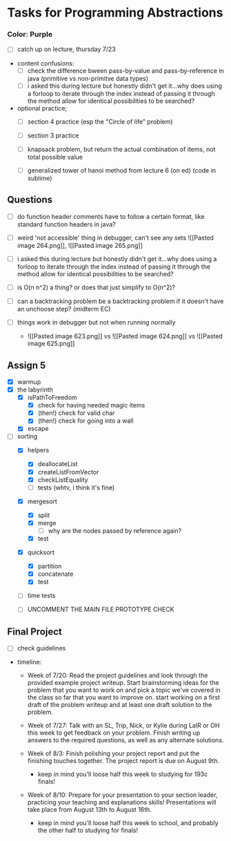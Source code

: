 # Tasks for Programming Abstractions
### Color: Purple

- [ ] catch up on lecture, thursday 7/23
- content confusions:
	- [ ] check the difference bween pass-by-value and pass-by-reference in  java (primitive vs non-primitve data types)
	- [ ] i asked this during lecture but honestly didn't get it...why does using a forloop to iterate through the index instead of passing it through the method allow for identical possibilities to be searched?
- optional practice;
	- [ ] section 4 practice (esp the "Circle of life" problem)
	- [ ] section 3 practice
	- [ ] knapsack problem, but return the actual combination of items, not total possible value
	- [ ] generalized tower of hanoi method from lecture 6 (on ed) (code in sublime)




## Questions
- [ ] do function header comments have to follow a certain format, like standard function headers in java?
- [ ] weird 'not accessible' thing in debugger, can't see any sets ![[Pasted image 264.png]], ![[Pasted image 265.png]]
- [ ]  i asked this during lecture but honestly didn't get it...why does using a forloop to iterate through the index instead of passing it through the method allow for identical possibilities to be searched?
- [ ] is O(n n^2) a thing? or does that just simplify to O(n^2)?
- [ ] can a backtracking problem be a backtracking problem if it doesn't have an unchoose step? (midterm EC)

- [ ] things work in debugger but not when running normally
	- ![[Pasted image 623.png]] vs ![[Pasted image 624.png]] vs ![[Pasted image 625.png]]


## Assign 5
- [x]  warmup
- [X]  the labyrinth
	- [X]  isPathToFreedom
		- [X]  check for having needed magic items
		- [X]  (then!) check for valid char
		- [X]  (then!) check for going into a wall
	- [X]  escape
- [ ]  sorting
	- [x]  helpers
		- [x]  deallocateList
		- [x]  createListFromVector
		- [x]  checkListEquality
		- [ ]  tests (whtv, i think it's fine)
	- [x]  mergesort
		- [x]  split
		- [x]  merge
			- [ ]  why are the nodes passed by reference again?
		- [x]  test
	- [x]  quicksort
		- [x]  partition
		- [x]  concatenate
		- [x]  test
	- [ ]  time tests
	- [ ]  UNCOMMENT THE MAIN FILE PROTOTYPE CHECK


## Final Project
- [ ] check guidelines
- timeline:
	- Week of 7/20: Read the project guidelines and look through the provided example project writeup. Start brainstorming ideas for the problem that you want to work on and pick a topic we've covered in the class so far that you want to improve on. start working on a first draft of the problem writeup and at least one draft solution to the problem.

	- Week of 7/27: Talk with an SL, Trip, Nick, or Kylie during LaIR or OH this week to get feedback on your problem. Finish writing up answers to the required questions, as well as any alternate solutions.

	- Week of 8/3: Finish polishing your project report and put the finishing touches together. The project report is due on August 9th.
		- keep in mind you'll loose half this week to studying for 193c finals!

	- Week of 8/10: Prepare for your presentation to your section leader, practicing your teaching and explanations skills! Presentations will take place from August 13th to August 16th. 
		- keep in mind you'll loose half this week to school, and probably the other half to studying for finals!


